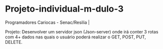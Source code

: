 # Projeto-individual-m-dulo-3
Programadores Cariocas - Senac/Resilia |

Projeto: Desenvolver um servidor json (Json-server) onde irá conter 3 rotas com 4+ dados nas quais o usuário poderá realizar o GET, POST, PUT, DELETE.
